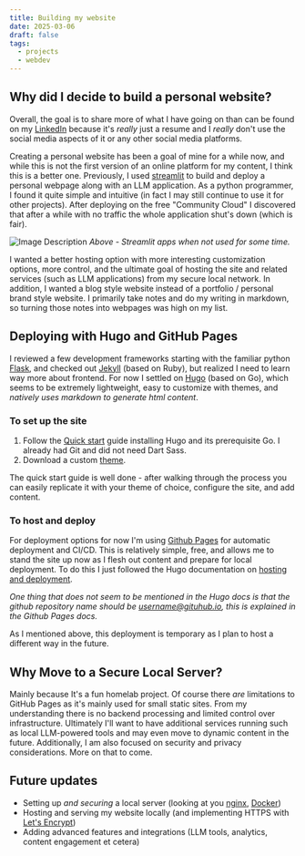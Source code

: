 ```yaml
---
title: Building my website
date: 2025-03-06
draft: false
tags:
  - projects
  - webdev
---
```

## Why did I decide to build a personal website?

Overall, the goal is to share more of what I have going on than can be found on my [LinkedIn](https://www.linkedin.com/in/clmangham/) because it's *really* just a resume and I *really* don't use the social media aspects of it or any other social media platforms.

Creating a personal website has been a goal of mine for a while now, and while this is not the first version of an online platform for my content, I think this is a better one. Previously, I used [streamlit](https://streamlit.io/) to build and deploy a personal webpage along with an LLM application. As a python programmer, I found it quite simple and intuitive (in fact I may still continue to use it for other projects). After deploying on the free "Community Cloud" I discovered that after a while with no traffic the whole application shut's down (which is fair).

![Image Description](/images/Pasted%20image%2020250306045600.png) *Above - Streamlit apps when not used for some time.*

I wanted a better hosting option with more interesting customization options, more control, and the ultimate goal of hosting the site and related services (such as LLM applications) from my secure local network. In addition, I wanted a blog style website instead of a portfolio / personal brand style website. I primarily take notes and do my writing in markdown, so turning those notes into webpages was high on my list.

## Deploying with Hugo and GitHub Pages

I reviewed a few development frameworks starting with the familiar python [Flask](https://flask.palletsprojects.com/en/stable/), and checked out [Jekyll](https://jekyllrb.com/) (based on Ruby), but realized I need to learn way more about frontend. For now I settled on [Hugo](https://gohugo.io/) (based on Go), which seems to be extremely lightweight, easy to customize with themes, and *natively uses markdown to generate html content*. 
### To set up the site
1. Follow the [Quick start](https://gohugo.io/getting-started/quick-start/) guide installing Hugo and its prerequisite Go. I already had Git and did not need Dart Sass. 
2. Download a custom [theme](https://themes.gohugo.io/).

The quick start guide is well done - after walking through the process you can easily replicate it with your theme of choice, configure the site, and add content.

### To host and deploy
For deployment options for now I'm using [Github Pages](https://pages.github.com/) for automatic deployment and CI/CD. This is relatively simple, free, and allows me to stand the site up now as I flesh out content and prepare for local deployment. To do this I just followed the Hugo documentation on [hosting and deployment](https://gohugo.io/host-and-deploy/).

*One thing that does not seem to be mentioned in the Hugo docs is that the github repository name should be username@gituhub.io, this is explained in the Github Pages docs.*

As I mentioned above, this deployment is temporary as I plan to host a different way in the future.

## Why Move to a Secure Local Server?

Mainly because It's a fun homelab project. Of course there *are* limitations to GitHub Pages as it's mainly used for small static sites. From my understanding there is no backend processing and limited control over infrastructure. Ultimately I'll want to have additional services running such as local LLM-powered tools and may even move to dynamic content in the future. Additionally, I am also focused on security and privacy considerations. More on that to come.

## Future updates
- Setting up *and securing* a local server (looking at you [nginx](https://nginx.org/), [Docker](https://www.docker.com/))
- Hosting and serving my website locally (and implementing HTTPS with [Let's Encrypt](https://letsencrypt.org/))
- Adding advanced features and integrations (LLM tools, analytics, content engagement et cetera)





